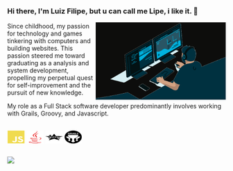 ### Hi there, I'm Luiz Filipe, but u can call me Lipe, i like it. 👋

<img align="right" width="300" src="https://raw.githubusercontent.com/Potential17/Potential17/master/user%20(2).gif" />

Since childhood, my passion for technology and games tinkering with computers and building websites. This passion steered me toward graduating as a analysis and system development, propelling my perpetual quest for self-improvement and the pursuit of new knowledge.

My role as a Full Stack software developer predominantly involves working with Grails, Groovy, and Javascript.

<div style="display: inline_block"><br>
  <img align="center" alt="javascript" height="30" width="40" src="https://raw.githubusercontent.com/devicons/devicon/master/icons/javascript/javascript-plain.svg">
  <img align="center" alt="groovy" height="30" width="40" src="https://raw.githubusercontent.com/devicons/devicon/master/icons/java/java-plain.svg">
  <img align="center" alt="groovy" height="30" width="40" src="https://raw.githubusercontent.com/devicons/devicon/master/icons/groovy/groovy-plain.svg">
  <img align="center" alt="grails" height="30" width="40" src="https://raw.githubusercontent.com/devicons/devicon/master/icons/grails/grails-plain.svg">
</div>
  
  ##
 
<div> 
  <a href="https://www.linkedin.com/in/luizfilipelima" target="_blank"><img src="https://img.shields.io/badge/-LinkedIn-%230077B5?style=for-the-badge&logo=linkedin&logoColor=white" target="_blank"></a> 
</div>
